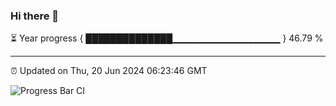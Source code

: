 ### Hi there 👋

⏳ Year progress { ██████████████▁▁▁▁▁▁▁▁▁▁▁▁▁▁▁▁ } 46.79 %

---

⏰ Updated on Thu, 20 Jun 2024 06:23:46 GMT

![Progress Bar CI](https://github.com/liununu/liununu/workflows/Progress%20Bar%20CI/badge.svg)
